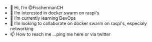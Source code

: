 - 👋 Hi, I’m @FischermanCH
- 👀 I’m interested in docker swarm on raspi's
- 🌱 I’m currently learning DevOps
- 💞️ I’m looking to collaborate on docker swarm on raspi's, especialy networking
- 📫 How to reach me ...ping me here or via twitter

<!---
FischermanCH/FischermanCH is a ✨ special ✨ repository because its `README.md` (this file) appears on your GitHub profile.
You can click the Preview link to take a look at your changes.
--->
